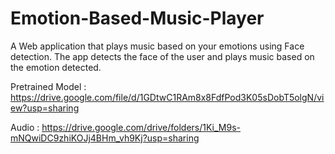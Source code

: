 # Emotion-Based-Music-Player
A Web  application that plays music based on your emotions using Face detection. The app detects the face of the user and plays music based on the emotion detected. 

Pretrained Model : https://drive.google.com/file/d/1GDtwC1RAm8x8FdfPod3K05sDobT5olgN/view?usp=sharing

Audio : https://drive.google.com/drive/folders/1Ki_M9s-mNQwiDC9zhiKOJj4BHm_vh9Kj?usp=sharing



